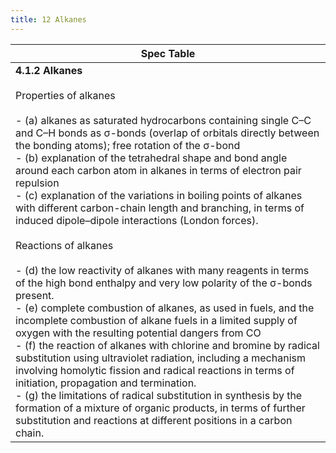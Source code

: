 ```yaml
---
title: 12 Alkanes
---
```

<!--ID: 1724603671374-->


| Spec Table                                                                                                                                                                                                                                                                                                                                                                                                                                                                                                                                                                                                                                                                                                                                                                                                                                                                                                                                                                                                                                                                                                                                                                                                                                                                                                                                                                             |
| -------------------------------------------------------------------------------------------------------------------------------------------------------------------------------------------------------------------------------------------------------------------------------------------------------------------------------------------------------------------------------------------------------------------------------------------------------------------------------------------------------------------------------------------------------------------------------------------------------------------------------------------------------------------------------------------------------------------------------------------------------------------------------------------------------------------------------------------------------------------------------------------------------------------------------------------------------------------------------------------------------------------------------------------------------------------------------------------------------------------------------------------------------------------------------------------------------------------------------------------------------------------------------------------------------------------------------------------------------------------------------------- |
| **4.1.2 Alkanes**<br><br>Properties of alkanes<br><br>- (a) alkanes as saturated hydrocarbons containing single C–C and C–H bonds as σ-bonds (overlap of orbitals directly between the bonding atoms); free rotation of the σ-bond<br>- (b) explanation of the tetrahedral shape and bond angle around each carbon atom in alkanes in terms of electron pair repulsion<br>- (c) explanation of the variations in boiling points of alkanes with different carbon-chain length and branching, in terms of induced dipole–dipole interactions (London forces).<br><br>Reactions of alkanes<br><br>- (d) the low reactivity of alkanes with many reagents in terms of the high bond enthalpy and very low polarity of the σ-bonds present.<br>- (e) complete combustion of alkanes, as used in fuels, and the incomplete combustion of alkane fuels in a limited supply of oxygen with the resulting potential dangers from CO<br>- (f) the reaction of alkanes with chlorine and bromine by radical substitution using ultraviolet radiation, including a mechanism involving homolytic fission and radical reactions in terms of initiation, propagation and termination.<br>- (g) the limitations of radical substitution in synthesis by the formation of a mixture of organic products, in terms of further substitution and reactions at different positions in a carbon chain.<br> |
